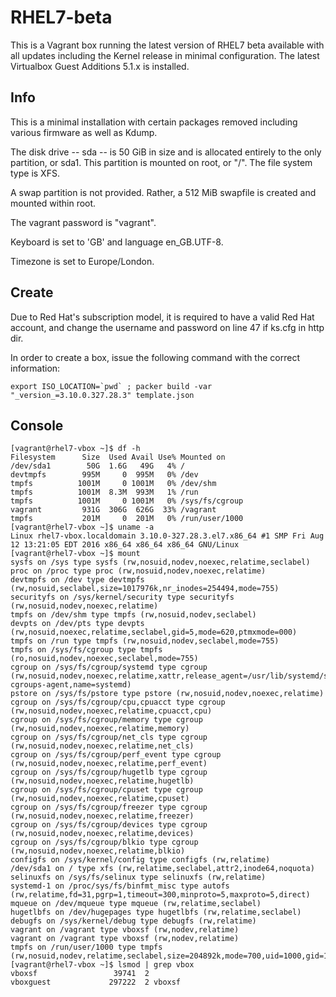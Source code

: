 # RHEL7-beta

This is a Vagrant box running the latest version of RHEL7 beta available with 
all updates including the Kernel release in minimal configuration. The 
latest Virtualbox Guest Additions 5.1.x is installed. 

## Info

This is a minimal installation with certain packages removed including 
various firmware as well as Kdump.

The disk drive -- sda -- is 50 GiB in size and is allocated entirely to
the only partition, or sda1. This partition is mounted on root, or "/".
The file system type is XFS.

A swap partition is not provided. Rather, a 512 MiB swapfile is created 
and mounted within root.

The vagrant password is "vagrant". 

Keyboard is set to 'GB' and language en_GB.UTF-8.

Timezone is set to Europe/London.

## Create
Due to Red Hat's subscription model, it is required to have a valid Red Hat
account, and change the username and password on line 47 if ks.cfg in http dir.

In order to create a box, issue the following command with the correct information:
```
export ISO_LOCATION=`pwd` ; packer build -var "_version_=3.10.0.327.28.3" template.json
```

## Console
```
[vagrant@rhel7-vbox ~]$ df -h
Filesystem      Size  Used Avail Use% Mounted on
/dev/sda1        50G  1.6G   49G   4% /
devtmpfs        995M     0  995M   0% /dev
tmpfs          1001M     0 1001M   0% /dev/shm
tmpfs          1001M  8.3M  993M   1% /run
tmpfs          1001M     0 1001M   0% /sys/fs/cgroup
vagrant         931G  306G  626G  33% /vagrant
tmpfs           201M     0  201M   0% /run/user/1000
[vagrant@rhel7-vbox ~]$ uname -a
Linux rhel7-vbox.localdomain 3.10.0-327.28.3.el7.x86_64 #1 SMP Fri Aug 12 13:21:05 EDT 2016 x86_64 x86_64 x86_64 GNU/Linux
[vagrant@rhel7-vbox ~]$ mount
sysfs on /sys type sysfs (rw,nosuid,nodev,noexec,relatime,seclabel)
proc on /proc type proc (rw,nosuid,nodev,noexec,relatime)
devtmpfs on /dev type devtmpfs (rw,nosuid,seclabel,size=1017976k,nr_inodes=254494,mode=755)
securityfs on /sys/kernel/security type securityfs (rw,nosuid,nodev,noexec,relatime)
tmpfs on /dev/shm type tmpfs (rw,nosuid,nodev,seclabel)
devpts on /dev/pts type devpts (rw,nosuid,noexec,relatime,seclabel,gid=5,mode=620,ptmxmode=000)
tmpfs on /run type tmpfs (rw,nosuid,nodev,seclabel,mode=755)
tmpfs on /sys/fs/cgroup type tmpfs (ro,nosuid,nodev,noexec,seclabel,mode=755)
cgroup on /sys/fs/cgroup/systemd type cgroup (rw,nosuid,nodev,noexec,relatime,xattr,release_agent=/usr/lib/systemd/systemd-cgroups-agent,name=systemd)
pstore on /sys/fs/pstore type pstore (rw,nosuid,nodev,noexec,relatime)
cgroup on /sys/fs/cgroup/cpu,cpuacct type cgroup (rw,nosuid,nodev,noexec,relatime,cpuacct,cpu)
cgroup on /sys/fs/cgroup/memory type cgroup (rw,nosuid,nodev,noexec,relatime,memory)
cgroup on /sys/fs/cgroup/net_cls type cgroup (rw,nosuid,nodev,noexec,relatime,net_cls)
cgroup on /sys/fs/cgroup/perf_event type cgroup (rw,nosuid,nodev,noexec,relatime,perf_event)
cgroup on /sys/fs/cgroup/hugetlb type cgroup (rw,nosuid,nodev,noexec,relatime,hugetlb)
cgroup on /sys/fs/cgroup/cpuset type cgroup (rw,nosuid,nodev,noexec,relatime,cpuset)
cgroup on /sys/fs/cgroup/freezer type cgroup (rw,nosuid,nodev,noexec,relatime,freezer)
cgroup on /sys/fs/cgroup/devices type cgroup (rw,nosuid,nodev,noexec,relatime,devices)
cgroup on /sys/fs/cgroup/blkio type cgroup (rw,nosuid,nodev,noexec,relatime,blkio)
configfs on /sys/kernel/config type configfs (rw,relatime)
/dev/sda1 on / type xfs (rw,relatime,seclabel,attr2,inode64,noquota)
selinuxfs on /sys/fs/selinux type selinuxfs (rw,relatime)
systemd-1 on /proc/sys/fs/binfmt_misc type autofs (rw,relatime,fd=31,pgrp=1,timeout=300,minproto=5,maxproto=5,direct)
mqueue on /dev/mqueue type mqueue (rw,relatime,seclabel)
hugetlbfs on /dev/hugepages type hugetlbfs (rw,relatime,seclabel)
debugfs on /sys/kernel/debug type debugfs (rw,relatime)
vagrant on /vagrant type vboxsf (rw,nodev,relatime)
vagrant on /vagrant type vboxsf (rw,nodev,relatime)
tmpfs on /run/user/1000 type tmpfs (rw,nosuid,nodev,relatime,seclabel,size=204892k,mode=700,uid=1000,gid=1000)
[vagrant@rhel7-vbox ~]$ lsmod | grep vbox
vboxsf                 39741  2
vboxguest             297222  2 vboxsf
```
